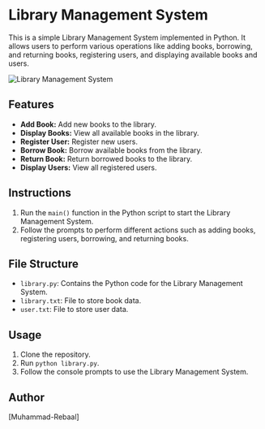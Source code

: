 # Library Management System

This is a simple Library Management System implemented in Python. It allows users to perform various operations like adding books, borrowing, and returning books, registering users, and displaying available books and users.

![Library Management System](https://americanlibrariesmagazine.org/wp-content/uploads/2016/06/editions-purpose-based.jpg)

## Features

- **Add Book:** Add new books to the library.
- **Display Books:** View all available books in the library.
- **Register User:** Register new users.
- **Borrow Book:** Borrow available books from the library.
- **Return Book:** Return borrowed books to the library.
- **Display Users:** View all registered users.

## Instructions

1. Run the `main()` function in the Python script to start the Library Management System.
2. Follow the prompts to perform different actions such as adding books, registering users, borrowing, and returning books.

## File Structure

- `library.py`: Contains the Python code for the Library Management System.
- `library.txt`: File to store book data.
- `user.txt`: File to store user data.

## Usage

1. Clone the repository.
2. Run `python library.py`.
3. Follow the console prompts to use the Library Management System.

## Author

[Muhammad-Rebaal]

